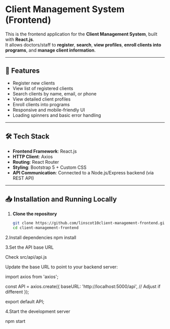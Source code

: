 
# Client Management System (Frontend)

This is the frontend application for the **Client Management System**, built with **React.js**.  
It allows doctors/staff to **register**, **search**, **view profiles**, **enroll clients into programs**, and **manage client information**.

---

## 🚀 Features
- Register new clients
- View list of registered clients
- Search clients by name, email, or phone
- View detailed client profiles
- Enroll clients into programs
- Responsive and mobile-friendly UI
- Loading spinners and basic error handling

---

## 🛠️ Tech Stack
- **Frontend Framework**: React.js
- **HTTP Client**: Axios
- **Routing**: React Router
- **Styling**: Bootstrap 5 + Custom CSS
- **API Communication**: Connected to a Node.js/Express backend (via REST API)

---


## 📥 Installation and Running Locally

1. **Clone the repository**
   ```bash
   git clone https://github.com/linscot10client-management-frontend.git
   cd client-management-frontend

2.Install dependencies
npm install

3.Set the API base URL

Check src/api/api.js

Update the base URL to point to your backend server:

import axios from 'axios';

const API = axios.create({
  baseURL: 'http://localhost:5000/api', // Adjust if different
});

export default API;

4.Start the development server

npm start

